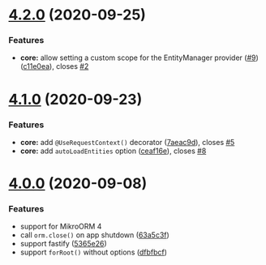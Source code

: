# [4.2.0](https://github.com/mikro-orm/nestjs/compare/v4.1.0...v4.2.0) (2020-09-25)

### Features

* **core:** allow setting a custom scope for the EntityManager provider ([#9](https://github.com/mikro-orm/nestjs/issues/9)) ([c11e0ea](https://github.com/mikro-orm/nestjs/commit/c11e0ea)), closes [#2](https://github.com/mikro-orm/nestjs/issues/2)


# [4.1.0](https://github.com/mikro-orm/nestjs/compare/v4.0.0...v4.1.0) (2020-09-23)

### Features

* **core:** add `@UseRequestContext()` decorator ([7aeac9d](https://github.com/mikro-orm/nestjs/commit/7aeac9d)), closes [#5](https://github.com/mikro-orm/nestjs/issues/5)
* **core:** add `autoLoadEntities` option ([ceaf16e](https://github.com/mikro-orm/nestjs/commit/ceaf16e)), closes [#8](https://github.com/mikro-orm/nestjs/issues/8)


# [4.0.0](https://github.com/mikro-orm/nestjs/compare/v1.0.2...v4.0.0) (2020-09-08)

### Features

* support for MikroORM 4
* call `orm.close()` on app shutdown ([63a5c3f](https://github.com/mikro-orm/nestjs/commit/63a5c3f))
* support fastify ([5365e26](https://github.com/mikro-orm/nestjs/commit/5365e26))
* support `forRoot()` without options ([dfbfbcf](https://github.com/mikro-orm/nestjs/commit/dfbfbcf))
